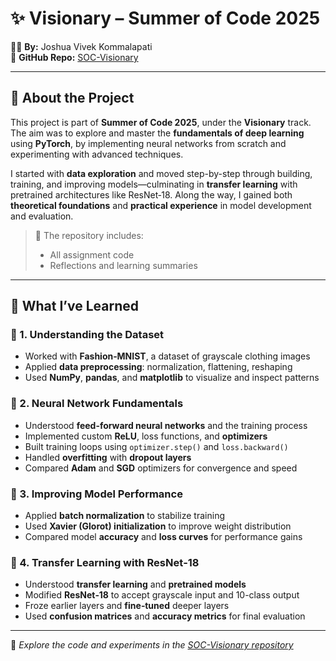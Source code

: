# ✨ Visionary – Summer of Code 2025  
👨‍💻 **By:** Joshua Vivek Kommalapati  
📁 **GitHub Repo:** [SOC-Visionary](https://github.com/JoshuaVivek/SOC-Visionary)

---

## 🚀 About the Project

This project is part of **Summer of Code 2025**, under the **Visionary** track. The aim was to explore and master the **fundamentals of deep learning** using **PyTorch**, by implementing neural networks from scratch and experimenting with advanced techniques.

I started with **data exploration** and moved step-by-step through building, training, and improving models—culminating in **transfer learning** with pretrained architectures like ResNet‑18. Along the way, I gained both **theoretical foundations** and **practical experience** in model development and evaluation.

> 📌 The repository includes:  
> - All assignment code  
> - Reflections and learning summaries

---

## 🧠 What I’ve Learned

### 📌 1. Understanding the Dataset
- Worked with **Fashion‑MNIST**, a dataset of grayscale clothing images  
- Applied **data preprocessing**: normalization, flattening, reshaping  
- Used **NumPy**, **pandas**, and **matplotlib** to visualize and inspect patterns

### 📌 2. Neural Network Fundamentals
- Understood **feed-forward neural networks** and the training process  
- Implemented custom **ReLU**, loss functions, and **optimizers**  
- Built training loops using `optimizer.step()` and `loss.backward()`  
- Handled **overfitting** with **dropout layers**  
- Compared **Adam** and **SGD** optimizers for convergence and speed

### 📌 3. Improving Model Performance
- Applied **batch normalization** to stabilize training  
- Used **Xavier (Glorot) initialization** to improve weight distribution  
- Compared model **accuracy** and **loss curves** for performance gains

### 📌 4. Transfer Learning with ResNet‑18
- Understood **transfer learning** and **pretrained models**  
- Modified **ResNet‑18** to accept grayscale input and 10-class output  
- Froze earlier layers and **fine‑tuned** deeper layers  
- Used **confusion matrices** and **accuracy metrics** for final evaluation

---

🔗 _Explore the code and experiments in the [SOC-Visionary repository](https://github.com/JoshuaVivek/SOC-Visionary)_


